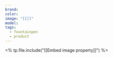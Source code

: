 ```yaml
---
brand:
color: 
image: "[[]]"
model: 
tags:
  - fountainpen
  - product
---
```

<% tp.file.include("[[Embed image property]]") %>